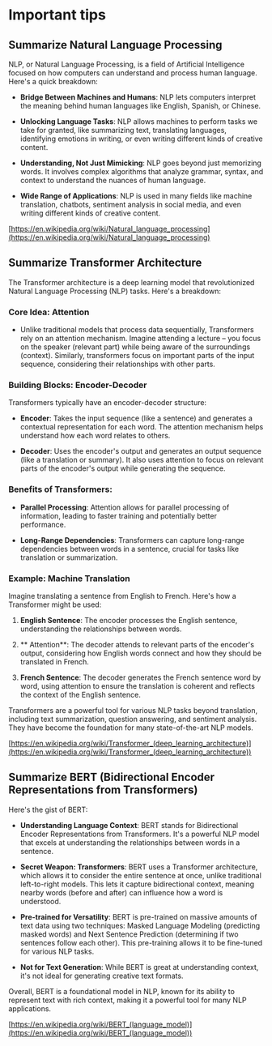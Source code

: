 # Important tips

## Summarize Natural Language Processing

NLP, or Natural Language Processing, is a field of Artificial Intelligence focused on how computers can understand and process human language. Here's a quick breakdown:

-   **Bridge Between Machines and Humans**: NLP lets computers interpret the meaning behind human languages like English, Spanish, or Chinese.
    
-   **Unlocking Language Tasks**: NLP allows machines to perform tasks we take for granted, like summarizing text, translating languages, identifying emotions in writing, or even writing different kinds of creative content.
    
-   **Understanding, Not Just Mimicking**: NLP goes beyond just memorizing words. It involves complex algorithms that analyze grammar, syntax, and context to understand the nuances of human language.
    
-   **Wide Range of Applications**: NLP is used in many fields like machine translation, chatbots, sentiment analysis in social media, and even writing different kinds of creative content.
    
[https://en.wikipedia.org/wiki/Natural_language_processing](https://en.wikipedia.org/wiki/Natural_language_processing)

## Summarize Transformer Architecture

The Transformer architecture is a deep learning model that revolutionized Natural Language Processing (NLP) tasks. Here's a breakdown:

### Core Idea: Attention

-   Unlike traditional models that process data sequentially, Transformers rely on an attention mechanism. Imagine attending a lecture – you focus on the speaker (relevant part) while being aware of the surroundings (context). Similarly, transformers focus on important parts of the input sequence, considering their relationships with other parts.
    
### Building Blocks: Encoder-Decoder

Transformers typically have an encoder-decoder structure:
    
-   **Encoder**: Takes the input sequence (like a sentence) and generates a contextual representation for each word. The attention mechanism helps understand how each word relates to others.
    
-   **Decoder**: Uses the encoder's output and generates an output sequence (like a translation or summary). It also uses attention to focus on relevant parts of the encoder's output while generating the sequence.
    
### Benefits of Transformers:

-   **Parallel Processing**: Attention allows for parallel processing of information, leading to faster training and potentially better performance.
    
-   **Long-Range Dependencies**: Transformers can capture long-range dependencies between words in a sentence, crucial for tasks like translation or summarization.
    
### Example: Machine Translation

Imagine translating a sentence from English to French. Here's how a Transformer might be used:

1.  **English Sentence**: The encoder processes the English sentence, understanding the relationships between words.
    
2. ** Attention**: The decoder attends to relevant parts of the encoder's output, considering how English words connect and how they should be translated in French.
    
3.  **French Sentence**: The decoder generates the French sentence word by word, using attention to ensure the translation is coherent and reflects the context of the English sentence.
   
Transformers are a powerful tool for various NLP tasks beyond translation, including text summarization, question answering, and sentiment analysis. They have become the foundation for many state-of-the-art NLP models.

[https://en.wikipedia.org/wiki/Transformer_(deep_learning_architecture)](https://en.wikipedia.org/wiki/Transformer_(deep_learning_architecture))

## Summarize BERT (Bidirectional Encoder Representations from Transformers)

Here's the gist of BERT:

-   **Understanding Language Context**: BERT stands for Bidirectional Encoder Representations from Transformers. It's a powerful NLP model that excels at understanding the relationships between words in a sentence.
    
-   **Secret Weapon: Transformers**: BERT uses a Transformer architecture, which allows it to consider the entire sentence at once, unlike traditional left-to-right models. This lets it capture bidirectional context, meaning nearby words (before and after) can influence how a word is understood.
    
-   **Pre-trained for Versatility**: BERT is pre-trained on massive amounts of text data using two techniques: Masked Language Modeling (predicting masked words) and Next Sentence Prediction (determining if two sentences follow each other). This pre-training allows it to be fine-tuned for various NLP tasks.
    
-   **Not for Text Generation**: While BERT is great at understanding context, it's not ideal for generating creative text formats.
    

Overall, BERT is a foundational model in NLP, known for its ability to represent text with rich context, making it a powerful tool for many NLP applications.

[https://en.wikipedia.org/wiki/BERT_(language_model)](https://en.wikipedia.org/wiki/BERT_(language_model))
